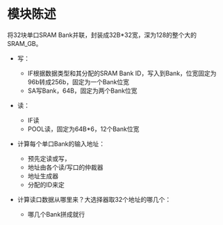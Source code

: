 
# 模块陈述
将32块单口SRAM Bank并联，封装成32B*32宽，深为128的整个大的SRAM_GB。
- 写：
  - IF根据数据类型和其分配的SRAM Bank ID，写入到Bank，位宽固定为96b转成256b，固定为一个Bank位宽
  - SA写Bank，64B，固定为两个Bank位宽
- 读：
  - IF读
  - POOL读，固定为64B*6，12个Bank位宽

- 计算每个单口Bank的输入地址：
  - 预先定读或写，
  - 地址由各个读/写口的仲裁器
  - 地址生成器
  - 分配的ID来定
- 计算读口数据从哪里来？大选择器取32个地址的哪几个：
  - 哪几个Bank拼成就行
